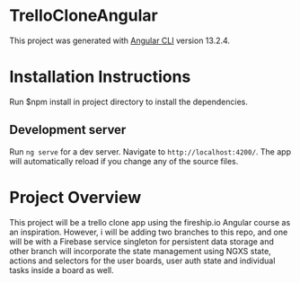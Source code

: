 # TrelloCloneAngular

This project was generated with [Angular CLI](https://github.com/angular/angular-cli) version 13.2.4.

# Installation Instructions

Run $npm install in project directory to install the dependencies.

## Development server

Run `ng serve` for a dev server. Navigate to `http://localhost:4200/`. The app will automatically reload if you change any of the source files.

# Project Overview

This project will be a trello clone app using the fireship.io Angular course as an inspiration. However, i will be adding two branches to this repo, and one will be with a Firebase service singleton for persistent data storage and other branch will incorporate the state management using NGXS state, actions and selectors for the user boards, user auth state and individual tasks inside a board as well.
